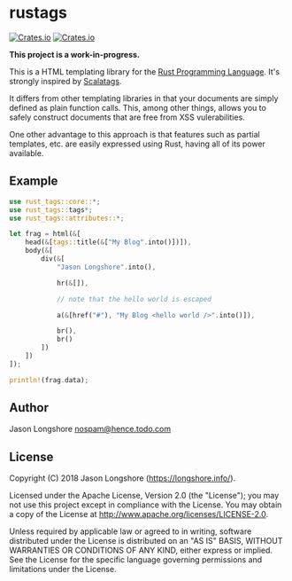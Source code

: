 # rustags

[![Crates.io](https://img.shields.io/crates/v/rust-tags.svg?style=flat-square)](https://crates.io/crates/rust-tags)
[![Crates.io](https://img.shields.io/crates/d/rust-tags.svg?style=flat-square)](https://crates.io/crates/rust-tags)

**This project is a work-in-progress.**

This is a HTML templating library for the [Rust Programming Language](https://www.rust-lang.org/en-US/). It's strongly inspired by [Scalatags](https://github.com/lihaoyi/scalatags/).

It differs from other templating libraries in that your documents are simply defined as plain function calls. This, among other things, allows you to safely construct documents that are free from XSS vulerabilities.

One other advantage to this approach is that features such as partial templates, etc. are easily expressed using Rust, having all of its power available.

## Example

```rust
use rust_tags::core::*;
use rust_tags::tags*;
use rust_tags::attributes::*;

let frag = html(&[
    head(&[tags::title(&["My Blog".into()])]),
    body(&[
        div(&[
            "Jason Longshore".into(),

            hr(&[]),

            // note that the hello world is escaped

            a(&[href("#"), "My Blog <hello world />".into()]),

            br(),
            br()
        ])
    ])
]);

println!(frag.data);
```


## Author

Jason Longshore <nospam@hence.todo.com>

## License

Copyright (C) 2018 Jason Longshore (https://longshore.info/).

Licensed under the Apache License, Version 2.0 (the "License"); you may not use this project except in compliance with the License. You may obtain a copy of the License at http://www.apache.org/licenses/LICENSE-2.0.

Unless required by applicable law or agreed to in writing, software distributed under the License is distributed on an "AS IS" BASIS, WITHOUT WARRANTIES OR CONDITIONS OF ANY KIND, either express or implied. See the License for the specific language governing permissions and limitations under the License.
